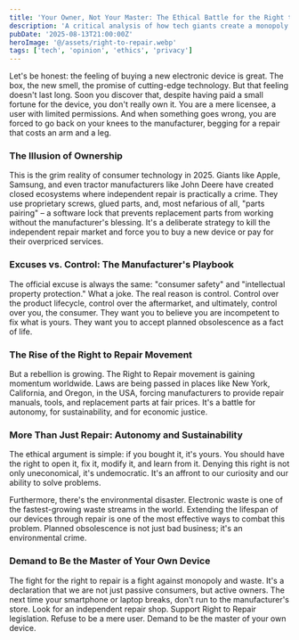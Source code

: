 ```yaml
---
title: 'Your Owner, Not Your Master: The Ethical Battle for the Right to Repair'
description: 'A critical analysis of how tech giants create a monopoly over repairing their own devices, turning ownership into a disguised subscription. Let’s discuss why the right to repair is not just about economics, but about freedom and control.'
pubDate: '2025-08-13T21:00:00Z'
heroImage: '@/assets/right-to-repair.webp'
tags: ['tech', 'opinion', 'ethics', 'privacy']
---
```


Let's be honest: the feeling of buying a new electronic device is great. The box, the new smell, the promise of cutting-edge technology. But that feeling doesn't last long. Soon you discover that, despite having paid a small fortune for the device, you don't really own it. You are a mere licensee, a user with limited permissions. And when something goes wrong, you are forced to go back on your knees to the manufacturer, begging for a repair that costs an arm and a leg.

### The Illusion of Ownership

This is the grim reality of consumer technology in 2025. Giants like Apple, Samsung, and even tractor manufacturers like John Deere have created closed ecosystems where independent repair is practically a crime. They use proprietary screws, glued parts, and, most nefarious of all, "parts pairing" – a software lock that prevents replacement parts from working without the manufacturer's blessing. It's a deliberate strategy to kill the independent repair market and force you to buy a new device or pay for their overpriced services.

### Excuses vs. Control: The Manufacturer's Playbook

The official excuse is always the same: "consumer safety" and "intellectual property protection." What a joke. The real reason is control. Control over the product lifecycle, control over the aftermarket, and ultimately, control over you, the consumer. They want you to believe you are incompetent to fix what is yours. They want you to accept planned obsolescence as a fact of life.

### The Rise of the Right to Repair Movement

But a rebellion is growing. The Right to Repair movement is gaining momentum worldwide. Laws are being passed in places like New York, California, and Oregon, in the USA, forcing manufacturers to provide repair manuals, tools, and replacement parts at fair prices. It's a battle for autonomy, for sustainability, and for economic justice.

### More Than Just Repair: Autonomy and Sustainability

The ethical argument is simple: if you bought it, it's yours. You should have the right to open it, fix it, modify it, and learn from it. Denying this right is not only uneconomical, it's undemocratic. It's an affront to our curiosity and our ability to solve problems.

Furthermore, there's the environmental disaster. Electronic waste is one of the fastest-growing waste streams in the world. Extending the lifespan of our devices through repair is one of the most effective ways to combat this problem. Planned obsolescence is not just bad business; it's an environmental crime.

### Demand to Be the Master of Your Own Device

The fight for the right to repair is a fight against monopoly and waste. It's a declaration that we are not just passive consumers, but active owners. The next time your smartphone or laptop breaks, don't run to the manufacturer's store. Look for an independent repair shop. Support Right to Repair legislation. Refuse to be a mere user. Demand to be the master of your own device.
